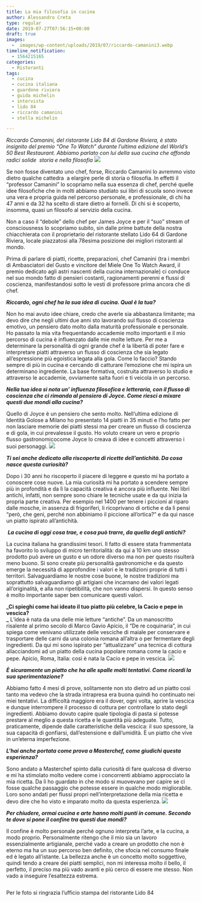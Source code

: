 ```yaml
---
title: La mia filosofia in cucina
author: Alessandro Creta
type: regular
date: 2019-07-27T07:56:15+00:00
draft: true
images:
  -  images/wp-content/uploads/2019/07/riccardo-camanini3.webp
timeline_notification:
  - 1564215165
categories:
  - Ristoranti
tags:
  - cucina
  - cucina italiana
  - guardone riviera
  - guida michelin
  - intervista
  - lido 84
  - riccardo camanini
  - stella michelin

---
```

_Riccardo Camanini, del ristorante Lido 84 di Gardone Riviera, è stato insignito del premio “One To Watch” durante l’ultima edizione del World’s 50 Best Restaurant. Abbiamo parlato con lui della sua cucina che affonda radici solide&nbsp; storia e nella filosofia_
![](/images/wp-content/uploads/2019/07/riccardo-camanini3.webp)
 

Se non fosse diventato uno chef, forse, Riccardo Camanini lo avremmo visto dietro qualche cattedra&nbsp; a elargire perle di storia o filosofia. In effetti il “professor Camanini” lo scopriamo nella sua essenza di chef, perché quelle idee filosofiche che in molti abbiamo studiato sui libri di scuola sono invece una vera e propria guida nel percorso personale, e professionale, di chi ha 47 anni e da 32 ha scelto di stare dietro ai fornelli. Di chi si è scoperto, insomma, quasi un filosofo al servizio della cucina.&nbsp;

Non a caso il “debole” dello chef per James Joyce e per il “suo” stream of consciousness lo scopriamo subito, sin dalle prime battute della nostra chiacchierata con il proprietario del ristorante stellato Lido 64 di Gardone Riviera, locale piazzatosi alla 78esima posizione dei migliori ristoranti al mondo.

Prima di parlare di piatti, ricette, preparazioni, chef Camanini (tra i membri di Ambasciatori del Gusto e vincitore del Miele One To Watch Award, il premio dedicato agli astri nascenti della cucina internazionale) ci conduce nel suo mondo fatto di pensieri costanti, ragionamenti perenni e flussi di coscienza, manifestandosi sotto le vesti di professore prima ancora che di chef.

**_Riccardo, ogni chef ha la sua idea di cucina. Qual è la tua?_**

Non ho mai avuto idee chiare, credo che averle sia abbastanza limitante; ma devo dire che negli ultimi due anni sto lavorando sul flusso di coscienza emotivo, un pensiero dato molto dalla maturità professionale e personale. Ho passato la mia vita frequentando accademie molto importanti e il mio percorso di cucina è influenzato dalle mie molte letture. Per me a determinare la personalità di ogni grande chef è la libertà di poter fare e interpretare piatti attraverso un flusso di coscienza che sia legato all’espressione più egoistica legata alla gola. Come lo faccio? Stando sempre di più in cucina e cercando di catturare l’emozione che mi ispira un determinano ingrediente. La base formativa, costruita attraverso lo studio e attraverso le accademie, ovviamente salta fuori e ti veicola in un percorso.

**_Nella tua idea si nota un’ influenza filosofica e letteraria, con il flusso di coscienza che ci rimanda al pensiero di Joyce. Come riesci a mixare questi due mondi alla cucina?_**

Quello di Joyce è un pensiero che sento molto. Nell’ultima edizione di Identità Golose a Milano ho presentato 14 piatti in 35 minuti e l’ho fatto per non lasciare memorie dei piatti stessi ma per creare un flusso di coscienza e di gola, in cui prevalesse il gusto. Ho voluto creare un vero e proprio flusso gastronomicocome Joyce lo creava di idee e concetti attraverso i suoi personaggi.
![](/images/wp-content/uploads/2019/07/chips-of-various-seeds-and-vinegard1.webp)
 

**_Ti sei anche dedicato alla riscoperta di ricette dell’antichità. Da cosa nasce questa curiosità?_**

Dopo i 30 anni ho riscoperto il piacere di leggere e questo mi ha portato a conoscere cose nuove. La mia curiosità mi ha portato a scendere sempre più in profondità e da lì la capacità creativa è ancora più influente. Nei libri antichi, infatti, non sempre sono chiare le tecniche usate e da qui inizia la propria parte creativa. Per esempio nel 1400 per tenere i piccioni al riparo dalle mosche, in assenza di frigoriferi, li ricoprivano di ortiche e da lì pensi “però, che geni, perché non abbiniamo il piccione all’ortica?” e da qui nasce un piatto ispirato all’antichità.

&nbsp;**_La cucina di oggi cosa trae, e cosa può trarre, da quella degli antichi?_**

La cucina italiana ha grandissimi tesori. Il fatto di essere stata frammentata ha favorito lo sviluppo di micro territorialità: da qui a 10 km uno stesso prodotto può avere un gusto e un odore diverso ma non per questo risulterà meno buono. Si sono create più personalità gastronomiche e da questo emerge la necessità di approfondire i valori e le tradizioni proprie di tutti i territori. Salvaguardiamo le nostre cose buone, le nostre tradizioni ma soprattutto salvaguardiamo gli artigiani che incarnano dei valori legati all’originalità, e alla non ripetibilità, che non vanno dispersi. In questo senso è molto importante saper ben comunicare questi valori.

**_Ci spieghi come hai ideato il tuo piatto più celebre, la Cacio e pepe in vescica?  
_** L’idea è nata da una delle mie letture “antiche”. Da un manoscritto risalente al primo secolo di Marco Gavio Apicio, il “De re coquinaria”, in cui spiega come venivano utilizzate delle vesciche di maiale per conservare e trasportare delle carni da una colonia romana all’altra o per fermentare degli ingredienti. Da qui mi sono ispirato per “attualizzare” una tecnica di cottura allacciandomi ad un piatto della cucina popolare romana come la cacio e pepe. Apicio, Roma, Italia: così è nata la Cacio e pepe in vescica.
![](/images/wp-content/uploads/2019/07/riccardo-camanini-2.webp)
 

**_È sicuramente un piatto che ha alle spalle molti tentativi. Come ricordi la sua sperimentazione?_**

Abbiamo fatto 4 mesi di prove, solitamente non sto dietro ad un piatto così tanto ma vedevo che la strada intrapresa era buona quindi ho continuato nei miei tentativi. La difficoltà maggiore era il dover, ogni volta, aprire la vescica e dunque interrompere il processo di cottura per controllare lo stato degli ingredienti. Abbiamo dovuto capire quale tipologia di pasta si potesse prestare al meglio a questa ricetta e le quantità più adeguate. Tutto, praticamente, dipende dalle caratteristiche della vescica: il suo spessore, la sua capacità di gonfiarsi, dall’estensione e dall’umidità. È un piatto che vive in un’eterna imperfezione.

**_L’hai anche portata come prova a Masterchef, come giudichi questa esperienza?_**

Sono andato a Masterchef spinto dalla curiosità di fare qualcosa di diverso e mi ha stimolato molto vedere come i concorrenti abbiamo approcciato la mia ricetta. Da lì ho guardato in che modo si muovevano per capire se ci fosse qualche passaggio che potesse essere in qualche modo migliorabile. Loro sono andati per flussi propri nell’interpretazione della mia ricetta e devo dire che ho visto e imparato molto da questa esperienza.
![](/images/wp-content/uploads/2019/07/pechinese-veal-tongue_dry-crusco-pepper_lemon-leaves4.webp)
 

**_Per chiudere, ormai cucina e arte hanno molti punti in comune. Secondo te dove si pone il confine tra questi due mondi?&nbsp;_**

Il confine è molto personale perché ognuno interpreta l’arte, e la cucina, a modo proprio. Personalmente ritengo che il mio sia un lavoro essenzialmente artigianale, perché vado a creare un prodotto che non è eterno ma ha un suo percorso ben definito, che sfocia nel consumo finale ed è legato all’istante. La bellezza anche è un concetto molto soggettivo, quindi tendo a creare dei piatti semplici, non mi interessa molto il bello, il perfetto, il preciso ma più vado avanti e più cerco di essere me stesso. Non vado a inseguire l’esattezza estrema. 

<pre class="wp-block-preformatted"></pre>

Per le foto si ringrazia l&#8217;ufficio stampa del ristorante Lido 84